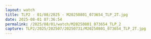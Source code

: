 ```yaml
---
layout: watch
title: TLP2 - 01/08/2025 - M20250801_073654_TLP_2T.jpg
date: 2025-08-01 07:36:54
permalink: /2025/08/01/watch/M20250801_073654_TLP_2
capture: TLP2/2025/202507/20250731/M20250801_073654_TLP_2T.jpg
---
```

